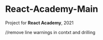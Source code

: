 # React-Academy-Main

Project for **React Academy**, 2021

//remove line warnings in contxt and drilling
